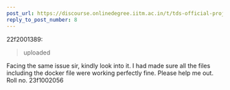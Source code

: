 ```yaml
---
post_url: https://discourse.onlinedegree.iitm.ac.in/t/tds-official-project1-discrepencies/171141/13
reply_to_post_number: 8
---
```

 22f2001389:

> uploaded

Facing the same issue sir, kindly look into it. I had made sure all the files including the docker file were working perfectly fine. Please help me out.  
Roll no. 23f1002056